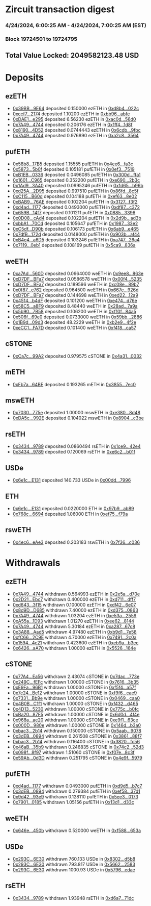 # Zircuit transaction digest
### 4/24/2024, 6:00:25 AM - 4/24/2024, 7:00:25 AM (EST)
### Block 19724501 to 19724795

## Total Value Locked: 2049582123.48 USD

# Deposits
## ezETH
- [0x39BB...9E64](https://etherscan.io/address/0x39BBD9b4fCb11C5922eC23518602c48f40999E64) deposited 0.150000 ezETH in [0xd8b4...022c](https://etherscan.io/tx/0x39BBD9b4fCb11C5922eC23518602c48f40999E64)
- [0xccf7...2174](https://etherscan.io/address/0xccf78Bf3F0f5eeEBf243eD3dB80e20bd79392174) deposited 1.10200 ezETH in [0xbb96...abfe](https://etherscan.io/tx/0xccf78Bf3F0f5eeEBf243eD3dB80e20bd79392174)
- [0xDAE1...e295](https://etherscan.io/address/0xDAE10b05d9846be45b1b4D462b0e42ae7D5de295) deposited 6.56230 ezETH in [0xac0d...56d0](https://etherscan.io/tx/0xDAE10b05d9846be45b1b4D462b0e42ae7D5de295)
- [0x7A49...4744](https://etherscan.io/address/0x7A493Be5c2ce014cD049Bf178a1ac0Db1B434744) deposited 0.206176 ezETH in [0x1ff4...1d8f](https://etherscan.io/tx/0x7A493Be5c2ce014cD049Bf178a1ac0Db1B434744)
- [0x8190...4D52](https://etherscan.io/address/0x8190f571Af3b1b8FC882F168190d4DEfa1564D52) deposited 0.0744443 ezETH in [0x6cdb...9fbc](https://etherscan.io/tx/0x8190f571Af3b1b8FC882F168190d4DEfa1564D52)
- [0x7A49...4744](https://etherscan.io/address/0x7A493Be5c2ce014cD049Bf178a1ac0Db1B434744) deposited 0.976890 ezETH in [0xa2c8...3564](https://etherscan.io/tx/0x7A493Be5c2ce014cD049Bf178a1ac0Db1B434744)
## pufETH
- [0x58b8...17B5](https://etherscan.io/address/0x58b80FF10946cFdA425c81F8619c6C1615A517B5) deposited 1.15555 pufETH in [0x4ee6...fa3c](https://etherscan.io/tx/0x58b80FF10946cFdA425c81F8619c6C1615A517B5)
- [0x5873...5b0f](https://etherscan.io/address/0x5873a79A2E4c253E1C76972f71733c8697e15b0f) deposited 0.105181 pufETH in [0x0ef3...7519](https://etherscan.io/tx/0x5873a79A2E4c253E1C76972f71733c8697e15b0f)
- [0xB1EB...0336](https://etherscan.io/address/0xB1EBDFeFC69D0058342f84F630763EED9E1c0336) deposited 0.0496085 pufETH in [0x300d...ffa1](https://etherscan.io/tx/0xB1EBDFeFC69D0058342f84F630763EED9E1c0336)
- [0x1601...C965](https://etherscan.io/address/0x160152ABf9b2b60C58E61A342395BFf66E51C965) deposited 0.352200 pufETH in [0xe690...2b3c](https://etherscan.io/tx/0x160152ABf9b2b60C58E61A342395BFf66E51C965)
- [0x1Ad9...3A40](https://etherscan.io/address/0x1Ad9Ef6F4F345C02C701f46D3bbcF89C82693A40) deposited 0.0995246 pufETH in [0x1d65...b96b](https://etherscan.io/tx/0x1Ad9Ef6F4F345C02C701f46D3bbcF89C82693A40)
- [0xd25A...2D95](https://etherscan.io/address/0xd25A7808C1C7FDf6aDB96f3373A2fED2fb342D95) deposited 0.997510 pufETH in [0x86fd...8c5f](https://etherscan.io/tx/0xd25A7808C1C7FDf6aDB96f3373A2fED2fb342D95)
- [0xC115...B60d](https://etherscan.io/address/0xC1150436bDE5009592C6085d3A8F696E0F29B60d) deposited 0.104188 pufETH in [0xef63...8e02](https://etherscan.io/tx/0xC1150436bDE5009592C6085d3A8F696E0F29B60d)
- [0xBAB9...76AE](https://etherscan.io/address/0xBAB99ac7b865B2659099feaEFAC62A26D11576AE) deposited 0.102204 pufETH in [0x3127...f3f2](https://etherscan.io/tx/0xBAB99ac7b865B2659099feaEFAC62A26D11576AE)
- [0xd4ad...1177](https://etherscan.io/address/0xd4adB5eD478eFA8AeF538E608dFB29d853a51177) deposited 0.0493000 pufETH in [0xdf87...c372](https://etherscan.io/tx/0xd4adB5eD478eFA8AeF538E608dFB29d853a51177)
- [0x659B...14f7](https://etherscan.io/address/0x659B5652D3A1E40b93b0344E8a5279D52b6614f7) deposited 0.101211 pufETH in [0x0885...3396](https://etherscan.io/tx/0x659B5652D3A1E40b93b0344E8a5279D52b6614f7)
- [0x0D08...cAd4](https://etherscan.io/address/0x0D0896c2707CB2f1f99117E848fB9dEBd91bcAd4) deposited 0.102204 pufETH in [0x2d9b...ad3b](https://etherscan.io/tx/0x0D0896c2707CB2f1f99117E848fB9dEBd91bcAd4)
- [0xbbA1...70Cd](https://etherscan.io/address/0xbbA1fE1dfe857C5C3B080a40b3b7b542062270Cd) deposited 0.105647 pufETH in [0x1987...33e2](https://etherscan.io/tx/0xbbA1fE1dfe857C5C3B080a40b3b7b542062270Cd)
- [0xC5df...D90b](https://etherscan.io/address/0xC5df4DC9e296f856A9405157b640373F7cA8D90b) deposited 0.106173 pufETH in [0x6ab9...e465](https://etherscan.io/tx/0xC5df4DC9e296f856A9405157b640373F7cA8D90b)
- [0x7dfB...172d](https://etherscan.io/address/0x7dfB783eC323608EfE5e4D35C623b6a81822172d) deposited 0.0148000 pufETH in [0x903b...af44](https://etherscan.io/tx/0x7dfB783eC323608EfE5e4D35C623b6a81822172d)
- [0xB4e4...a6D5](https://etherscan.io/address/0xB4e4392faf88f4483542b2f849A8bDa0C64aa6D5) deposited 0.103246 pufETH in [0xa747...26a4](https://etherscan.io/tx/0xB4e4392faf88f4483542b2f849A8bDa0C64aa6D5)
- [0x7119...0eb1](https://etherscan.io/address/0x71192d51E0360f11380e846DbDaa909ca3b30eb1) deposited 0.108169 pufETH in [0x5ca9...836a](https://etherscan.io/tx/0x71192d51E0360f11380e846DbDaa909ca3b30eb1)
## weETH
- [0xa7Ad...560D](https://etherscan.io/address/0xa7AdC9F210a7d39e4701fFb0B95789963b9b560D) deposited 0.0964000 weETH in [0x9ee8...863e](https://etherscan.io/tx/0xa7AdC9F210a7d39e4701fFb0B95789963b9b560D)
- [0xD7DF...BFa7](https://etherscan.io/address/0xD7DF7E085214743530afF339aFC420c7c720BFa7) deposited 0.0586578 weETH in [0x00f4...5235](https://etherscan.io/tx/0xD7DF7E085214743530afF339aFC420c7c720BFa7)
- [0xD7DF...BFa7](https://etherscan.io/address/0xD7DF7E085214743530afF339aFC420c7c720BFa7) deposited 0.189596 weETH in [0xc08e...89b7](https://etherscan.io/tx/0xD7DF7E085214743530afF339aFC420c7c720BFa7)
- [0x0f87...e762](https://etherscan.io/address/0x0f87ed1F1788CC195131EC3884454a612E17e762) deposited 0.964500 weETH in [0x667e...926d](https://etherscan.io/tx/0x0f87ed1F1788CC195131EC3884454a612E17e762)
- [0xD7DF...BFa7](https://etherscan.io/address/0xD7DF7E085214743530afF339aFC420c7c720BFa7) deposited 0.144698 weETH in [0xed22...12a9](https://etherscan.io/tx/0xD7DF7E085214743530afF339aFC420c7c720BFa7)
- [0x4514...b4dF](https://etherscan.io/address/0x45146630C2C14dBBF8f63Cd56943d190C641b4dF) deposited 0.101200 weETH in [0xe474...d76e](https://etherscan.io/tx/0x45146630C2C14dBBF8f63Cd56943d190C641b4dF)
- [0x58C5...a8F9](https://etherscan.io/address/0x58C58d02323af6659e8d94fE3FEb14385503a8F9) deposited 8.48440 weETH in [0x28ad...7a9a](https://etherscan.io/tx/0x58C58d02323af6659e8d94fE3FEb14385503a8F9)
- [0x5b90...7B58](https://etherscan.io/address/0x5b900625e8A147a976dC266Dd1edE65901F77B58) deposited 0.106200 weETH in [0xf10f...84a5](https://etherscan.io/tx/0x5b900625e8A147a976dC266Dd1edE65901F77B58)
- [0x506f...69e0](https://etherscan.io/address/0x506f1a2D0095d4a5a1c0F262aa90EcF4e8CA69e0) deposited 0.0733000 weETH in [0x59bb...2886](https://etherscan.io/tx/0x506f1a2D0095d4a5a1c0F262aa90EcF4e8CA69e0)
- [0x1B9d...09d3](https://etherscan.io/address/0x1B9d81e4BE4664FB4021c32c83AC366224C009d3) deposited 48.2229 weETH in [0xb2e9...4f2e](https://etherscan.io/tx/0x1B9d81e4BE4664FB4021c32c83AC366224C009d3)
- [0xeCC1...FA7D](https://etherscan.io/address/0xeCC1e231B80918b3Be67ffF5fb9af7384Cb9FA7D) deposited 0.101400 weETH in [0xf418...ca57](https://etherscan.io/tx/0xeCC1e231B80918b3Be67ffF5fb9af7384Cb9FA7D)
## cSTONE
- [0xCa7c...99A2](https://etherscan.io/address/0xCa7cd4c133338DF50398d576C8CAe48Be76399A2) deposited 0.979575 cSTONE in [0x4a31...0032](https://etherscan.io/tx/0xCa7cd4c133338DF50398d576C8CAe48Be76399A2)
## mETH
- [0xFb7a...64BE](https://etherscan.io/address/0xFb7aE75B87fF76e659ef41018a85285a9c0d64BE) deposited 0.193265 mETH in [0x3855...7ec0](https://etherscan.io/tx/0xFb7aE75B87fF76e659ef41018a85285a9c0d64BE)
## mswETH
- [0x7030...775e](https://etherscan.io/address/0x70300B9c865B2b890AF23B765bAadA517d6e775e) deposited 1.00000 mswETH in [0xe380...8d48](https://etherscan.io/tx/0x70300B9c865B2b890AF23B765bAadA517d6e775e)
- [0xDA5c...992E](https://etherscan.io/address/0xDA5c94825FEB00D9397B0496e25b362784c7992E) deposited 0.104022 mswETH in [0x8904...c3be](https://etherscan.io/tx/0xDA5c94825FEB00D9397B0496e25b362784c7992E)
## rsETH
- [0x3434...9789](https://etherscan.io/address/0x34349c5569e7B846c3558961552D2202760A9789) deposited 0.0860494 rsETH in [0x1ce9...42e4](https://etherscan.io/tx/0x34349c5569e7B846c3558961552D2202760A9789)
- [0x3434...9789](https://etherscan.io/address/0x34349c5569e7B846c3558961552D2202760A9789) deposited 0.120069 rsETH in [0xe6c2...b01f](https://etherscan.io/tx/0x34349c5569e7B846c3558961552D2202760A9789)
## USDe
- [0x6e1c...E131](https://etherscan.io/address/0x6e1cC6874b8e9232CA0Bef1CcD809DA278e7E131) deposited 140.733 USDe in [0x00dd...7996](https://etherscan.io/tx/0x6e1cC6874b8e9232CA0Bef1CcD809DA278e7E131)
## ETH
- [0x6e1c...E131](https://etherscan.io/address/0x6e1cC6874b8e9232CA0Bef1CcD809DA278e7E131) deposited 0.0220000 ETH in [0x97b9...ab89](https://etherscan.io/tx/0x6e1cC6874b8e9232CA0Bef1CcD809DA278e7E131)
- [0x768c...6694](https://etherscan.io/address/0x768cda76c71a7415d05751036bA2041FF3416694) deposited 1.06000 ETH in [0xef75...f79a](https://etherscan.io/tx/0x768cda76c71a7415d05751036bA2041FF3416694)
## rswETH
- [0x4ec6...eAe3](https://etherscan.io/address/0x4ec66f5c0FBddb8C92C1eCCC830BD50770beeAe3) deposited 0.203183 rswETH in [0x7f36...c036](https://etherscan.io/tx/0x4ec66f5c0FBddb8C92C1eCCC830BD50770beeAe3)
# Withdrawals
## ezETH
- [0x7A49...4744](https://etherscan.io/address/0x7A493Be5c2ce014cD049Bf178a1ac0Db1B434744) withdrawn 0.564993 ezETH in [0x2e5a...d70e](https://etherscan.io/tx/0x7A493Be5c2ce014cD049Bf178a1ac0Db1B434744)
- [0x2D21...Ebc7](https://etherscan.io/address/0x2D217AFB14FCcb9f8247A00B2bE4975A2711Ebc7) withdrawn 0.400000 ezETH in [0xd711...dff7](https://etherscan.io/tx/0x2D217AFB14FCcb9f8247A00B2bE4975A2711Ebc7)
- [0xd643...3f15](https://etherscan.io/address/0xd6431f624e2d5a24686AC6BDaEd34A978DA23f15) withdrawn 0.100000 ezETH in [0xdf42...6e07](https://etherscan.io/tx/0xd6431f624e2d5a24686AC6BDaEd34A978DA23f15)
- [0x8d9D...D685](https://etherscan.io/address/0x8d9De28C0b82EF007E7FF9c92943A46E3435D685) withdrawn 7.40000 ezETH in [0xd375...0863](https://etherscan.io/tx/0x8d9De28C0b82EF007E7FF9c92943A46E3435D685)
- [0x7A49...4744](https://etherscan.io/address/0x7A493Be5c2ce014cD049Bf178a1ac0Db1B434744) withdrawn 1.03204 ezETH in [0xe53a...2559](https://etherscan.io/tx/0x7A493Be5c2ce014cD049Bf178a1ac0Db1B434744)
- [0xA55a...1D93](https://etherscan.io/address/0xA55a7ff5Dbdd4c57313A04cc92A6F72db57C1D93) withdrawn 1.01270 ezETH in [0xee62...8144](https://etherscan.io/tx/0xA55a7ff5Dbdd4c57313A04cc92A6F72db57C1D93)
- [0x7A49...4744](https://etherscan.io/address/0x7A493Be5c2ce014cD049Bf178a1ac0Db1B434744) withdrawn 5.30184 ezETH in [0xa287...67c8](https://etherscan.io/tx/0x7A493Be5c2ce014cD049Bf178a1ac0Db1B434744)
- [0x3A88...Aad5](https://etherscan.io/address/0x3A88B0661B7b165536b837872647F53313A1Aad5) withdrawn 4.97480 ezETH in [0xb9d1...7e58](https://etherscan.io/tx/0x3A88B0661B7b165536b837872647F53313A1Aad5)
- [0xfC66...2C9E](https://etherscan.io/address/0xfC668b0C26A925A99B359AC754dc4Ac948B32C9E) withdrawn 4.70000 ezETH in [0x7491...2c0a](https://etherscan.io/tx/0xfC668b0C26A925A99B359AC754dc4Ac948B32C9E)
- [0x1594...4c21](https://etherscan.io/address/0x15941aF12184b1Db5B48a2b3FdbaeF07066a4c21) withdrawn 0.423600 ezETH in [0xeb9a...b3ec](https://etherscan.io/tx/0x15941aF12184b1Db5B48a2b3FdbaeF07066a4c21)
- [0x6426...aA70](https://etherscan.io/address/0x6426bBB2F37020f4a4541C9c9C61dDF98fbdaA70) withdrawn 1.00000 ezETH in [0x5526...164e](https://etherscan.io/tx/0x6426bBB2F37020f4a4541C9c9C61dDF98fbdaA70)
## cSTONE
- [0x77A4...Ea56](https://etherscan.io/address/0x77A41a22Fd4d311dA96e07703405554E2eF2Ea56) withdrawn 2.43074 cSTONE in [0x7dac...773e](https://etherscan.io/tx/0x77A41a22Fd4d311dA96e07703405554E2eF2Ea56)
- [0x249C...fEFc](https://etherscan.io/address/0x249CC3402e46d3cf7e8cB2B7A6A3444395dDfEFc) withdrawn 1.00000 cSTONE in [0x7616...3b35](https://etherscan.io/tx/0x249CC3402e46d3cf7e8cB2B7A6A3444395dDfEFc)
- [0xE9Fa...96B1](https://etherscan.io/address/0xE9Fac69038Aa2a62322D1bFcA0ffcD24A12d96B1) withdrawn 1.00000 cSTONE in [0xf5f4...a57f](https://etherscan.io/tx/0xE9Fac69038Aa2a62322D1bFcA0ffcD24A12d96B1)
- [0x7c24...Be12](https://etherscan.io/address/0x7c2417aC5e0E3F1B058E7E1e0c690bEf87F0Be12) withdrawn 1.00000 cSTONE in [0xf9f6...cae9](https://etherscan.io/tx/0x7c2417aC5e0E3F1B058E7E1e0c690bEf87F0Be12)
- [0x7331...Bb9e](https://etherscan.io/address/0x7331DBB56F21E358f9576Ee47BAcd77e5153Bb9e) withdrawn 1.00000 cSTONE in [0x0469...caa0](https://etherscan.io/tx/0x7331DBB56F21E358f9576Ee47BAcd77e5153Bb9e)
- [0x4B0B...C1f1](https://etherscan.io/address/0x4B0B8d5b8772d73e40bc9F3B5106EbfCA520C1f1) withdrawn 1.00000 cSTONE in [0xf432...d465](https://etherscan.io/tx/0x4B0B8d5b8772d73e40bc9F3B5106EbfCA520C1f1)
- [0x4D13...5230](https://etherscan.io/address/0x4D13279D420e5a9a254c184154281E76bf275230) withdrawn 1.00000 cSTONE in [0x775c...b0fc](https://etherscan.io/tx/0x4D13279D420e5a9a254c184154281E76bf275230)
- [0xBa20...87F5](https://etherscan.io/address/0xBa20FCD92121F5F0ef9dE6aF16276a300F2287F5) withdrawn 1.00000 cSTONE in [0x6d0d...4f4e](https://etherscan.io/tx/0xBa20FCD92121F5F0ef9dE6aF16276a300F2287F5)
- [0x968a...ae20](https://etherscan.io/address/0x968a8689DE2c7D4E2f467f2b2f8Cf2e7B8E1ae20) withdrawn 1.00000 cSTONE in [0xe9f1...63ce](https://etherscan.io/tx/0x968a8689DE2c7D4E2f467f2b2f8Cf2e7B8E1ae20)
- [0x000D...980e](https://etherscan.io/address/0x000D4C7897058A205E00dA21E2974574168C980e) withdrawn 1.00000 cSTONE in [0x146d...b3a0](https://etherscan.io/tx/0x000D4C7897058A205E00dA21E2974574168C980e)
- [0xbac3...2b14](https://etherscan.io/address/0xbac3E13B0a59c2e2A26762Ab884e7f445A862b14) withdrawn 0.150000 cSTONE in [0x5aab...9078](https://etherscan.io/tx/0xbac3E13B0a59c2e2A26762Ab884e7f445A862b14)
- [0x3dEB...0894](https://etherscan.io/address/0x3dEBC85D6Ae9564e9Ce37e9361e474bc2B640894) withdrawn 0.261508 cSTONE in [0x3861...88f7](https://etherscan.io/tx/0x3dEBC85D6Ae9564e9Ce37e9361e474bc2B640894)
- [0xbac3...2b14](https://etherscan.io/address/0xbac3E13B0a59c2e2A26762Ab884e7f445A862b14) withdrawn 0.116400 cSTONE in [0x3820...fc56](https://etherscan.io/tx/0xbac3E13B0a59c2e2A26762Ab884e7f445A862b14)
- [0x46aB...35b9](https://etherscan.io/address/0x46aB8Ed5A7Bb8070d913aC11e676ad72d35c35b9) withdrawn 0.246835 cSTONE in [0x74c2...52d3](https://etherscan.io/tx/0x46aB8Ed5A7Bb8070d913aC11e676ad72d35c35b9)
- [0x098f...8f97](https://etherscan.io/address/0x098f1cAc31AFe46ba891d81e8F1C72Fb4b958f97) withdrawn 1.51060 cSTONE in [0xf07e...8c3f](https://etherscan.io/tx/0x098f1cAc31AFe46ba891d81e8F1C72Fb4b958f97)
- [0x59Ab...0d3D](https://etherscan.io/address/0x59Ab9cB704B040ff69CfB3d7f562041CED3B0d3D) withdrawn 0.251795 cSTONE in [0x4e9f...5979](https://etherscan.io/tx/0x59Ab9cB704B040ff69CfB3d7f562041CED3B0d3D)
## pufETH
- [0xd4ad...1177](https://etherscan.io/address/0xd4adB5eD478eFA8AeF538E608dFB29d853a51177) withdrawn 0.0493000 pufETH in [0xd9d5...b7c7](https://etherscan.io/tx/0xd4adB5eD478eFA8AeF538E608dFB29d853a51177)
- [0x3dEB...0894](https://etherscan.io/address/0x3dEBC85D6Ae9564e9Ce37e9361e474bc2B640894) withdrawn 0.279384 pufETH in [0xef58...37d1](https://etherscan.io/tx/0x3dEBC85D6Ae9564e9Ce37e9361e474bc2B640894)
- [0x9d42...93e9](https://etherscan.io/address/0x9d424B8F028e5bDE3A2437bE37E3E715228B93e9) withdrawn 0.128110 pufETH in [0x5ee3...0173](https://etherscan.io/tx/0x9d424B8F028e5bDE3A2437bE37E3E715228B93e9)
- [0x7901...0185](https://etherscan.io/address/0x79016f576376cc3Bdfbc02642211828471760185) withdrawn 1.05156 pufETH in [0x13d1...d33c](https://etherscan.io/tx/0x79016f576376cc3Bdfbc02642211828471760185)
## weETH
- [0x646e...450b](https://etherscan.io/address/0x646e3F342E8A22C693f0ec4bAf40d6F60cC8450b) withdrawn 0.520000 weETH in [0xf588...653a](https://etherscan.io/tx/0x646e3F342E8A22C693f0ec4bAf40d6F60cC8450b)
## USDe
- [0x293C...6E30](https://etherscan.io/address/0x293C6937D8D82e05B01335F7B33FBA0c8e256E30) withdrawn 760.133 USDe in [0x8302...d5b8](https://etherscan.io/tx/0x293C6937D8D82e05B01335F7B33FBA0c8e256E30)
- [0x293C...6E30](https://etherscan.io/address/0x293C6937D8D82e05B01335F7B33FBA0c8e256E30) withdrawn 793.817 USDe in [0x5662...2583](https://etherscan.io/tx/0x293C6937D8D82e05B01335F7B33FBA0c8e256E30)
- [0x293C...6E30](https://etherscan.io/address/0x293C6937D8D82e05B01335F7B33FBA0c8e256E30) withdrawn 1000.93 USDe in [0x5796...edae](https://etherscan.io/tx/0x293C6937D8D82e05B01335F7B33FBA0c8e256E30)
## rsETH
- [0x3434...9789](https://etherscan.io/address/0x34349c5569e7B846c3558961552D2202760A9789) withdrawn 1.93948 rsETH in [0xd6a7...71dc](https://etherscan.io/tx/0x34349c5569e7B846c3558961552D2202760A9789)
